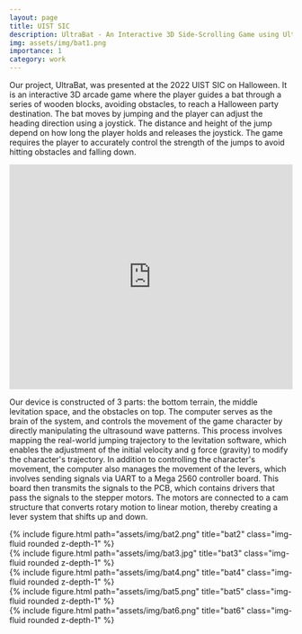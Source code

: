 ```yaml
---
layout: page
title: UIST SIC
description: UltraBat - An Interactive 3D Side-Scrolling Game using Ultrasound Levitation
img: assets/img/bat1.png
importance: 1
category: work
---
```


Our project, UltraBat, was presented at the 2022 UIST SIC on Halloween. It is an interactive 3D arcade game where the player guides a bat through a series of wooden blocks, avoiding obstacles, to reach a Halloween party destination. The bat moves by jumping and the player can adjust the heading direction using a joystick. The distance and height of the jump depend on how long the player holds and releases the joystick. The game requires the player to accurately control the strength of the jumps to avoid hitting obstacles and falling down.

<iframe width="100%" height="400" src="https://www.youtube.com/embed/TdXyQqirVXk" title="YouTube video player" frameborder="0" allow="accelerometer; autoplay; clipboard-write; encrypted-media; gyroscope; picture-in-picture; web-share" allowfullscreen></iframe>

Our device is constructed of 3 parts: the bottom terrain, the middle levitation space, and the obstacles on top. The computer serves as the brain of the system, and controls the movement of the game character by directly manipulating the ultrasound wave patterns. This process involves mapping the real-world jumping trajectory to the levitation software, which enables the adjustment of the initial velocity and g force (gravity) to modify the character's trajectory. In addition to controlling the character's movement, the computer also manages the movement of the levers, which involves sending signals via UART to a Mega 2560 controller board. This board then transmits the signals to the PCB, which contains drivers that pass the signals to the stepper motors. The motors are connected to a cam structure that converts rotary motion to linear motion, thereby creating a lever system that shifts up and down.

<div class="row justify-content-sm-center">
    <div class="col-sm-4 mt-3 mt-md-0">
        {% include figure.html path="assets/img/bat2.png" title="bat2" class="img-fluid rounded z-depth-1" %}
    </div>
    <div class="col-sm-8 mt-3 mt-md-0">
        {% include figure.html path="assets/img/bat3.jpg" title="bat3" class="img-fluid rounded z-depth-1" %}
    </div>
</div>

<div class="row justify-content-sm-center">
    <div class="col-sm-5 mt-3 mt-md-0">
        {% include figure.html path="assets/img/bat4.png" title="bat4" class="img-fluid rounded z-depth-1" %}
    </div>
    <div class="col-sm-4 mt-3 mt-md-0">
        {% include figure.html path="assets/img/bat5.png" title="bat5" class="img-fluid rounded z-depth-1" %}
    </div>
    <div class="col-sm-3 mt-3 mt-md-0">
        {% include figure.html path="assets/img/bat6.png" title="bat6" class="img-fluid rounded z-depth-1" %}
    </div>
</div>
